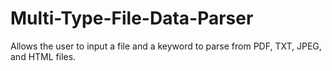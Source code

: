 # Multi-Type-File-Data-Parser
Allows the user to input a file and a keyword to parse from PDF, TXT, JPEG, and HTML files.
